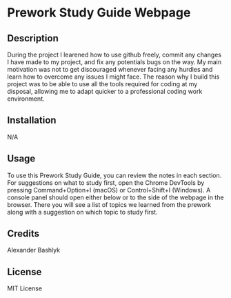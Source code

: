 # Prework Study Guide Webpage

## Description

During the project I learened how to use github freely, commit any changes I have made to my project, and fix any potentials bugs on the way. My main motivation was not to get discouraged whenever facing any hurdles and learn how to overcome any issues I might face. The reason why I build this project was to be able to use all the tools required for coding at my disposal, allowing me to adapt quicker to a professional coding work environment.

## Installation

N/A

## Usage

To use this Prework Study Guide, you can review the notes in each section. For suggestions on what to study first, open the Chrome DevTools by pressing Command+Option+I (macOS) or Control+Shift+I (Windows). A console panel should open either below or to the side of the webpage in the browser. There you will see a list of topics we learned from the prework along with a suggestion on which topic to study first.

## Credits

Alexander Bashlyk

## License

MIT License